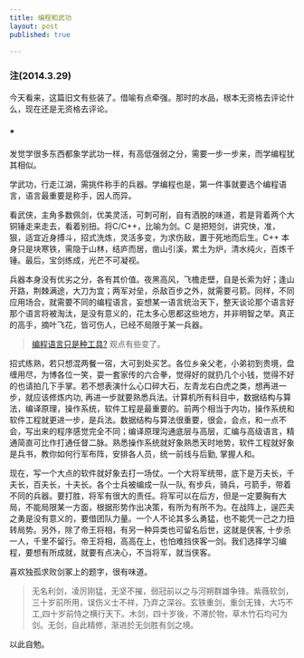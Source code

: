 ```yaml
---
title: 编程和武功
layout: post
published: true

---
```

### 注(2014.3.29)
今天看来，这篇旧文有些装了。借喻有点牵强。那时的水品，根本无资格去评论什么，现在还是无资格去评论。

### *
发觉学很多东西都象学武功一样，有高低强弱之分，需要一步一步来，而学编程犹其相似。

学武功，行走江湖，需挑件称手的兵器。学编程也是，第一件事就要选个编程语言，语言最重要是称手，因人而异。

看武侠，主角多数佩剑，优美灵活，可刺可削，自有洒脱的味道，若是背着两个大铜锤走来走去，看着别扭。将C/C++，比喻为剑。C 是把短剑，讲究快，准，狠，适宜近身搏斗，招式洗炼，灵活多变，为求伤敌，置于死地而后生。C++ 本身只是块寒铁，需隐于山林，结庐而居，凿山引溪，累土为炉，清水纯火，百炼千锤。最后，宝剑练成，光芒不可凝视。

兵器本身没有优劣之分，各有其价值。夜黑高风，飞檐走壁，自是长索为好；逢山开路，荆棘满途，大刀为宜；两军对垒，杀敌百步之外，就需要弓箭。同样，不同应用场合，就需要不同的编程语言，妄想某一语言统治天下，整天谈论那个语言好那个语言将被淘汰，是没有意义的，花太多心思都这些地方，并非明智之举。真正的高手，摘叶飞花，皆可伤人，已经不局限于某一兵器。

> [编程语言只是种工具?](/2011/06/06/programming-language-tool.html) 观点有些变了。

招式练熟，若只想混两餐一宿，大可到处买艺。各位乡亲父老，小弟初到贵境，盘缠用尽，为博各位一笑，耍一套家传的六合拳，觉得好的就扔几个小钱，觉得不好的也请拍几下手掌。若不想表演什么心口碎大石，左青龙右白虎之类，想再进一步，就应该修炼内功, 再进一步就要熟悉兵法。计算机所有科目中，数据结构与算法，编译原理，操作系统，软件工程是最重要的。前两个相当于内功，操作系统和软件工程就更进一步，是兵法。数据结构与算法很重要，很会，会点，和一点不会，写出来的程序感觉完全不同；编译原理沟通底层与高层，汇编与高级语言，精通简直可比作打通任督二脉。熟悉操作系统就好象熟悉天时地势，软件工程就好象是兵书，教你如何行军布阵，安排各人员，统一前线与后勤, 掌握人和。

现在，写一个大点的软件就好象去打一场仗。一个大将军统带，底下是万夫长，千夫长，百夫长，十夫长。各个士兵被编成一队一队, 有步兵，骑兵，弓箭手，带着不同的兵器。要打胜，将军有很大的责任。将军可以在后方，但是一定要胸有大局，不能局限某一方面，根据形势作出决策，有所为有所不为。在战阵上，逞匹夫之勇是没有意义的，要借团队力量。一个人不论其多么勇猛，也不能凭一己之力扭转局势。另外，除了帝王将相，有另一种异类也可留名后世，这就是侠客, 十步杀一人，千里不留行。帝王将相，高高在上，也怕难挡侠客一剑。我们选择学习编程，要想有所成就，就要有点决心，不当将军，就当侠客。

喜欢独孤求败剑冢上的题字，很有味道。

> 无名利剑，凌厉刚猛，无坚不摧，弱冠前以之与河朔群雄争锋。紫薇软剑，三十岁前所用，误伤义士不祥，乃弃之深谷。玄铁重剑，重剑无锋，大巧不工,四十岁前恃之横行天下。木剑，四十岁後，不滞於物，草木竹石均可为剑。无剑，自此精修，渐进於无剑胜有剑之境。

以此自勉。